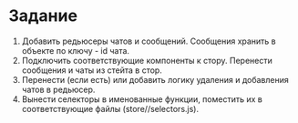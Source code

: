 # Задание

1. Добавить редьюсеры чатов и сообщений. Сообщения хранить в объекте по ключу - id чата.
2. Подключить соответствующие компоненты к стору. Перенести сообщения и чаты из стейта в стор.
3. Перенести (если есть) или добавить логику удаления и добавления чатов в редьюсер.
4. Вынести селекторы в именованные функции, поместить их в соответствующие файлы (store/<reducerName>/selectors.js).
